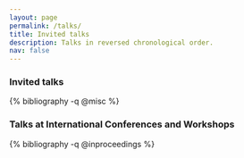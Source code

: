 ```yaml
---
layout: page
permalink: /talks/
title: Invited talks
description: Talks in reversed chronological order.
nav: false
---
```

<!-- _pages/talks.md -->
<div class="publications">

  <h3>Invited talks</h2>
  {% bibliography -q @misc %}

  <h3>Talks at International Conferences and Workshops</h2>
  {% bibliography -q @inproceedings %}

</div>
